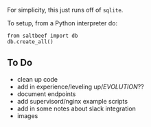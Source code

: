For simplicity, this just runs off of `sqlite`.

To setup, from a Python interpreter do:

    from saltbeef import db
    db.create_all()

## To Do

- clean up code
- add in experience/leveling up/_EVOLUTION_??
- document endpoints
- add supervisord/nginx example scripts
- add in some notes about slack integration
- images
